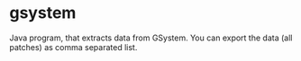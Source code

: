 # gsystem
Java program, that extracts data from GSystem. You can export the data (all patches) as comma separated list.
